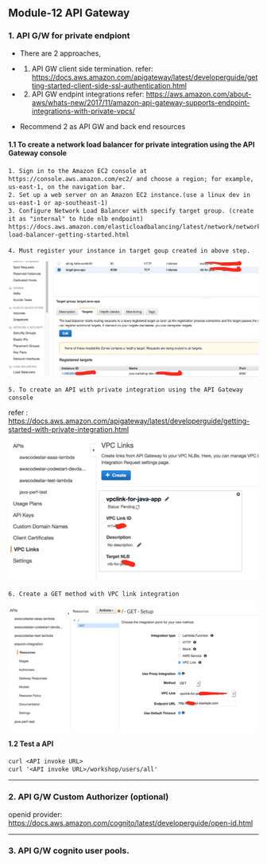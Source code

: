 ## Module-12 API Gateway

### 1. API G/W for private endpiont
- There are 2 approaches, 
- 1. API GW client side termination.
refer:
https://docs.aws.amazon.com/apigateway/latest/developerguide/getting-started-client-side-ssl-authentication.html

- 2. API GW endpint integrations
refer:
https://aws.amazon.com/about-aws/whats-new/2017/11/amazon-api-gateway-supports-endpoint-integrations-with-private-vpcs/

- Recommend 2 as API GW and back end resources

#### 1.1 To create a network load balancer for private integration using the API Gateway console

	1. Sign in to the Amazon EC2 console at https://console.aws.amazon.com/ec2/ and choose a region; for example, us-east-1, on the navigation bar. 
	2. Set up a web server on an Amazon EC2 instance.(use a linux dev in us-east-1 or ap-southeast-1)
	3. Configure Network Load Balancer with specify target group. (create it as "internal" to hide nlb endpoint)
	https://docs.aws.amazon.com/elasticloadbalancing/latest/network/network-load-balancer-getting-started.html
	
	4. Must register your instance in target goup created in above step.
	
![target](./images/module-12/01.png)
	
	5. To create an API with private integration using the API Gateway console
refer : https://docs.aws.amazon.com/apigateway/latest/developerguide/getting-started-with-private-integration.html
		
![target](./images/module-12/02.png)

	6. Create a GET method with VPC link integration
	
![target](./images/module-12/03.png)

#### 1.2 Test a API

```
curl <API invoke URL>
curl '<API invoke URL>/workshop/users/all'
```	 
<hr>


### 2. API G/W Custom Authorizer (optional)

openid provider: https://docs.aws.amazon.com/cognito/latest/developerguide/open-id.html


<hr>

### 3. API G/W cognito user pools.








	